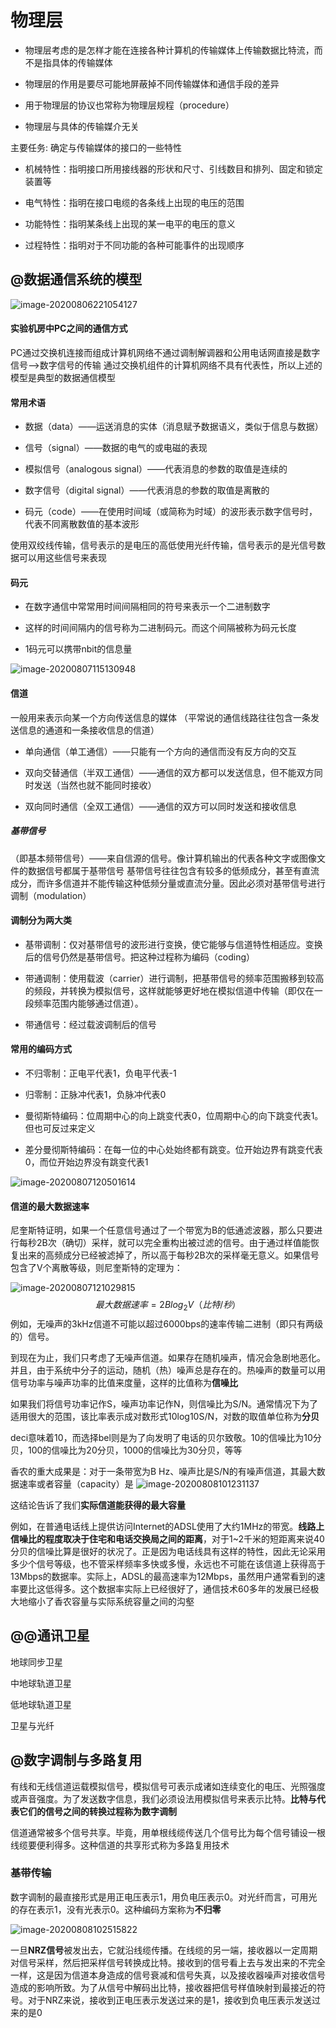 

# 物理层

*   物理层考虑的是怎样才能在连接各种计算机的传输媒体上传输数据比特流，而不是指具体的传输媒体

*   物理层的作用是要尽可能地屏蔽掉不同传输媒体和通信手段的差异

*   用于物理层的协议也常称为物理层规程（procedure）
*   物理层与具体的传输媒介无关

主要任务: 确定与传输媒体的接口的一些特性

*   机械特性：指明接口所用接线器的形状和尺寸、引线数目和排列、固定和锁定装置等

*   电气特性：指明在接口电缆的各条线上出现的电压的范围

*   功能特性：指明某条线上出现的某一电平的电压的意义

*   过程特性：指明对于不同功能的各种可能事件的出现顺序

## @数据通信系统的模型

![image-20200806221054127](img/2.png)

#### 实验机房中PC之间的通信方式

PC通过交换机连接而组成计算机网络不通过调制解调器和公用电话网直接是数字信号-->数字信号的传输   通过交换机组件的计算机网络不具有代表性，所以上述的模型是典型的数据通信模型

#### 常用术语

*   数据（data）——运送消息的实体（消息赋予数据语义，类似于信息与数据）

*   信号（signal）——数据的电气的或电磁的表现

*   模拟信号（analogous signal）——代表消息的参数的取值是连续的

*   数字信号（digital signal）——代表消息的参数的取值是离散的

*   码元（code）——在使用时间域（或简称为时域）的波形表示数字信号时，代表不同离散数值的基本波形

使用双绞线传输，信号表示的是电压的高低使用光纤传输，信号表示的是光信号数据可以用这些信号来表现



#### 码元

*   在数字通信中常常用时间间隔相同的符号来表示一个二进制数字

*   这样的时间间隔内的信号称为二进制码元。而这个间隔被称为码元长度

*   1码元可以携带nbit的信息量

![image-20200807115130948](img/3.PNG)

#### 信道

一般用来表示向某一个方向传送信息的媒体
（平常说的通信线路往往包含一条发送信息的通道和一条接收信息的信道）

*   单向通信（单工通信）——只能有一个方向的通信而没有反方向的交互

*   双向交替通信（半双工通信）——通信的双方都可以发送信息，但不能双方同时发送（当然也就不能同时接收）
*   双向同时通信（全双工通信）——通信的双方可以同时发送和接收信息

##### 基带信号

（即基本频带信号）——来自信源的信号。像计算机输出的代表各种文字或图像文件的数据信号都属于基带信号
基带信号往往包含有较多的低频成分，甚至有直流成分，而许多信道并不能传输这种低频分量或直流分量。因此必须对基带信号进行调制（modulation）

#### 调制分为两大类

*   基带调制：仅对基带信号的波形进行变换，使它能够与信道特性相适应。变换后的信号仍然是基带信号。把这种过程称为编码（coding）

*   带通调制：使用载波（carrier）进行调制，把基带信号的频率范围搬移到较高的频段，并转换为模拟信号，这样就能够更好地在模拟信道中传输（即仅在一段频率范围内能够通过信道）。
*   带通信号：经过载波调制后的信号

#### 常用的编码方式

*   不归零制：正电平代表1，负电平代表-1

*   归零制：正脉冲代表1，负脉冲代表0

*   曼彻斯特编码：位周期中心的向上跳变代表0，位周期中心的向下跳变代表1。但也可反过来定义

*   差分曼彻斯特编码：在每一位的中心处始终都有跳变。位开始边界有跳变代表0，而位开始边界没有跳变代表1

![image-20200807120501614](img/4.png)

#### 信道的最大数据速率

尼奎斯特证明，如果一个任意信号通过了一个带宽为B的低通滤波器，那么只要进行每秒2B次（确切）采样，就可以完全重构出被过滤的信号。由于通过样值能恢复出来的高频成分已经被滤掉了，所以高于每秒2B次的采样毫无意义。如果信号包含了V个离散等级，则尼奎斯特的定理为：

![image-20200807121029815](img/5.png)
$$
最大数据速率=2B log_2V（比特/秒）
$$
例如，无噪声的3kHz信道不可能以超过6000bps的速率传输二进制（即只有两级的）信号。



到现在为止，我们只考虑了无噪声信道。如果存在随机噪声，情况会急剧地恶化。并且，由于系统中分子的运动，随机（热）噪声总是存在的。热噪声的数量可以用信号功率与噪声功率的比值来度量，这样的比值称为**信噪比**

如果我们将信号功率记作S，噪声功率记作N，则信噪比为S/N。通常情况下为了适用很大的范围，该比率表示成对数形式10log10S/N，对数的取值单位称为**分贝**

deci意味着10，而选择bel则是为了向发明了电话的贝尔致敬。10的信噪比为10分贝，100的信噪比为20分贝，1000的信噪比为30分贝，等等



香农的重大成果是：对于一条带宽为B Hz、噪声比是S/N的有噪声信道，其最大数据速率或者容量（capacity）是
![image-20200808101231137](img/6.png)

这结论告诉了我们**实际信道能获得的最大容量**

例如，在普通电话线上提供访问Internet的ADSL使用了大约1MHz的带宽。**线路上信噪比的程度取决于住宅和电话交换局之间的距离**，对于1~2千米的短距离来说40分贝的信噪比算是很好的状况了。正是因为电话线具有这样的特性，因此无论采用多少个信号等级，也不管采样频率多快或多慢，永远也不可能在该信道上获得高于13Mbps的数据率。实际上，ADSL的最高速率为12Mbps，虽然用户通常看到的速率要比这低得多。这个数据率实际上已经很好了，通信技术60多年的发展已经极大地缩小了香农容量与实际系统容量之间的沟壑



## @@通讯卫星

地球同步卫星

中地球轨道卫星

低地球轨道卫星

卫星与光纤



## @数字调制与多路复用

有线和无线信道运载模拟信号，模拟信号可表示成诸如连续变化的电压、光照强度或声音强度。为了发送数字信息，我们必须设法用模拟信号来表示比特。**比特与代表它们的信号之间的转换过程称为数字调制**

信道通常被多个信号共享。毕竟，用单根线缆传送几个信号比为每个信号铺设一根线缆要便利得多。这种信道的共享形式称为多路复用技术

### 基带传输

数字调制的最直接形式是用正电压表示1，用负电压表示0。对光纤而言，可用光的存在表示1，没有光表示0。这种编码方案称为**不归零**

![image-20200808102515822](img/7.png)

一旦**NRZ信号**被发出去，它就沿线缆传播。在线缆的另一端，接收器以一定周期对信号采样，然后把采样信号转换成比特。接收到的信号看上去与发出来的不完全一样，这是因为信道本身造成的信号衰减和信号失真，以及接收器噪声对接收信号造成的影响所致。为了从信号中解码出比特，接收器把信号样值映射到最接近的符号。对于NRZ来说，接收到正电压表示发送过来的是1，接收到负电压表示发送过来的是0